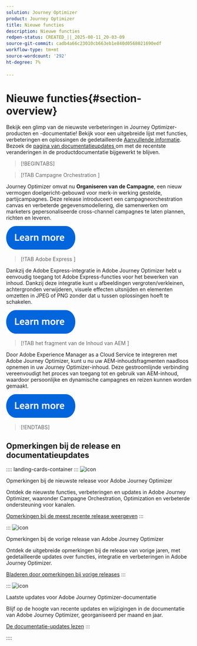 ```yaml
---
solution: Journey Optimizer
product: Journey Optimizer
title: Nieuwe functies
description: Nieuwe functies
redpen-status: CREATED_||_2025-08-11_20-03-09
source-git-commit: cadb4a66c23010cb663eb1e840d0568021690edf
workflow-type: tm+mt
source-wordcount: '292'
ht-degree: 7%

---
```



# Nieuwe functies{#section-overview}

Bekijk een glimp van de nieuwste verbeteringen in Journey Optimizer-producten en -documentatie! Bekijk voor een uitgebreide lijst met functies, verbeteringen en oplossingen de gedetailleerde [Aanvullende informatie](../using/rn/release-notes.md). Bezoek de [ pagina van documentatieupdates ](../using/rn/documentation-updates.md) om met de recentste veranderingen in de productdocumentatie bijgewerkt te blijven.

>[!BEGINTABS]

>[!TAB  Campagne Orchestration ]

Journey Optimizer omvat nu **Organiseren van de Campagne**, een nieuw vermogen doelgericht-gebouwd voor merk-in werking gestelde, partijcampagnes. Deze release introduceert een campagneorchestration canvas en verbeterde gegevensmodellering, die samenwerken om marketers gepersonaliseerde cross-channel campagnes te laten plannen, richten en leveren.

[![ leer meer ](../using/assets/do-not-localize/learn-more-button.svg)](../using/orchestrated/gs-orchestrated-campaigns.md)

>[!TAB  Adobe Express ]

Dankzij de Adobe Express-integratie in Adobe Journey Optimizer hebt u eenvoudig toegang tot Adobe Express-functies voor het bewerken van inhoud. Dankzij deze integratie kunt u afbeeldingen vergroten/verkleinen, achtergronden verwijderen, visuele effecten uitsnijden en elementen omzetten in JPEG of PNG zonder dat u tussen oplossingen hoeft te schakelen.

[![ leer meer ](../using/assets/do-not-localize/learn-more-button.svg)](../using/integrations/express.md)

<!--
>[!TAB AI Assistant]

Immerse yourself in a hands-on experience with our [AI Assistant](../help/using/content-management/gs-generative.md) live feature preview, designed to let you explore its features firsthand and fully understand its capabilities.

[![learn more](../using/assets/do-not-localize/try-it-button.svg)](https://experienceleague.adobe.com/en/apps/journey-optimizer/ai-assistant-content-accelerator){target="_blank"}-->

>[!TAB  het fragment van de Inhoud van AEM ]

Door Adobe Experience Manager as a Cloud Service te integreren met Adobe Journey Optimizer, kunt u nu uw AEM-inhoudsfragmenten naadloos opnemen in uw Journey Optimizer-inhoud. Deze gestroomlijnde verbinding vereenvoudigt het proces van toegang tot en gebruik van AEM-inhoud, waardoor persoonlijke en dynamische campagnes en reizen kunnen worden gemaakt.

[![ leer meer ](../using/assets/do-not-localize/learn-more-button.svg)](../using/integrations/aem-fragments.md)


>[!ENDTABS]

## Opmerkingen bij de release en documentatieupdates

:::: landing-cards-container
:::
![icon](https://cdn.experienceleague.adobe.com/icons/list-check.svg)

Opmerkingen bij de nieuwste release voor Adobe Journey Optimizer

Ontdek de nieuwste functies, verbeteringen en updates in Adobe Journey Optimizer, waaronder Campagne Orchestration, Optimization en verbeterde ondersteuning voor kanalen.

[Opmerkingen bij de meest recente release weergeven](../using/rn/release-notes.md)
:::

:::
![icon](https://cdn.experienceleague.adobe.com/icons/book.svg)

Opmerkingen bij de vorige release van Adobe Journey Optimizer

Ontdek de uitgebreide opmerkingen bij de release van vorige jaren, met gedetailleerde updates over functies, integratie en verbeteringen in Adobe Journey Optimizer.

[Bladeren door opmerkingen bij vorige releases](previous-rn-new-landing-page.md)
:::

:::
![icon](https://cdn.experienceleague.adobe.com/icons/book.svg)

Laatste updates voor Adobe Journey Optimizer-documentatie

Blijf op de hoogte van recente updates en wijzigingen in de documentatie van Adobe Journey Optimizer, georganiseerd per maand en jaar.

[De documentatie-updates lezen](../using/rn/documentation-updates.md)
:::

::::
